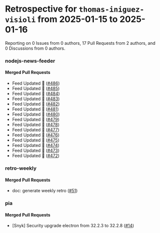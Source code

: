 # Retrospective for `thomas-iniguez-visioli` from 2025-01-15 to 2025-01-16

Reporting on 0 Issues from 0 authors, 17 Pull Requests from 2 authors, and 0 Discussions from 0 authors.


### nodejs-news-feeder

#### Merged Pull Requests

- Feed Updated 🍿 ([#486](https://github.com/thomas-iniguez-visioli/nodejs-news-feeder/pull/486))
- Feed Updated 🍿 ([#485](https://github.com/thomas-iniguez-visioli/nodejs-news-feeder/pull/485))
- Feed Updated 🍿 ([#484](https://github.com/thomas-iniguez-visioli/nodejs-news-feeder/pull/484))
- Feed Updated 🍿 ([#483](https://github.com/thomas-iniguez-visioli/nodejs-news-feeder/pull/483))
- Feed Updated 🍿 ([#482](https://github.com/thomas-iniguez-visioli/nodejs-news-feeder/pull/482))
- Feed Updated 🍿 ([#481](https://github.com/thomas-iniguez-visioli/nodejs-news-feeder/pull/481))
- Feed Updated 🍿 ([#480](https://github.com/thomas-iniguez-visioli/nodejs-news-feeder/pull/480))
- Feed Updated 🍿 ([#479](https://github.com/thomas-iniguez-visioli/nodejs-news-feeder/pull/479))
- Feed Updated 🍿 ([#478](https://github.com/thomas-iniguez-visioli/nodejs-news-feeder/pull/478))
- Feed Updated 🍿 ([#477](https://github.com/thomas-iniguez-visioli/nodejs-news-feeder/pull/477))
- Feed Updated 🍿 ([#476](https://github.com/thomas-iniguez-visioli/nodejs-news-feeder/pull/476))
- Feed Updated 🍿 ([#475](https://github.com/thomas-iniguez-visioli/nodejs-news-feeder/pull/475))
- Feed Updated 🍿 ([#474](https://github.com/thomas-iniguez-visioli/nodejs-news-feeder/pull/474))
- Feed Updated 🍿 ([#473](https://github.com/thomas-iniguez-visioli/nodejs-news-feeder/pull/473))
- Feed Updated 🍿 ([#472](https://github.com/thomas-iniguez-visioli/nodejs-news-feeder/pull/472))

### retro-weekly

#### Merged Pull Requests

- doc: generate weekly retro ([#51](https://github.com/thomas-iniguez-visioli/retro-weekly/pull/51))

### pia

#### Merged Pull Requests

- [Snyk] Security upgrade electron from 32.2.3 to 32.2.8 ([#14](https://github.com/thomas-iniguez-visioli/pia/pull/14))